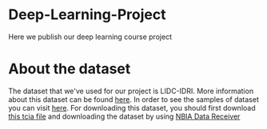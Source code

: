 # Deep-Learning-Project
Here we publish our deep learning course project

# About the dataset
The dataset that we've used for our project is LIDC-IDRI. More information about this dataset can be found [here](https://wiki.cancerimagingarchive.net/display/Public/LIDC-IDRI). In order to see the samples of dataset you can visit [here](). For downloading this dataset, you should first download [this tcia file](https://wiki.cancerimagingarchive.net/download/attachments/1966254/TCIA_LIDC-IDRI_02_24_2020.tcia?version=1&modificationDate=1582562124706&api=v2) and downloading the dataset by using [NBIA Data Receiver](https://wiki.cancerimagingarchive.net/display/NBIA/Downloading+TCIA+Images)
